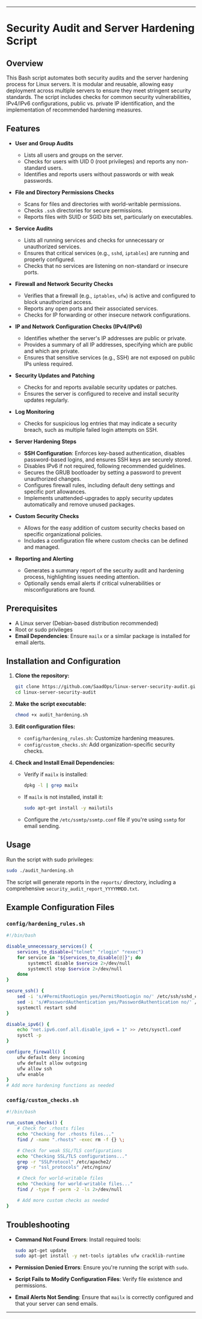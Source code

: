 
---

# Security Audit and Server Hardening Script

## Overview

This Bash script automates both security audits and the server hardening process for Linux servers. It is modular and reusable, allowing easy deployment across multiple servers to ensure they meet stringent security standards. The script includes checks for common security vulnerabilities, IPv4/IPv6 configurations, public vs. private IP identification, and the implementation of recommended hardening measures.

## Features

- **User and Group Audits**
  - Lists all users and groups on the server.
  - Checks for users with UID 0 (root privileges) and reports any non-standard users.
  - Identifies and reports users without passwords or with weak passwords.

- **File and Directory Permissions Checks**
  - Scans for files and directories with world-writable permissions.
  - Checks `.ssh` directories for secure permissions.
  - Reports files with SUID or SGID bits set, particularly on executables.

- **Service Audits**
  - Lists all running services and checks for unnecessary or unauthorized services.
  - Ensures that critical services (e.g., `sshd`, `iptables`) are running and properly configured.
  - Checks that no services are listening on non-standard or insecure ports.

- **Firewall and Network Security Checks**
  - Verifies that a firewall (e.g., `iptables`, `ufw`) is active and configured to block unauthorized access.
  - Reports any open ports and their associated services.
  - Checks for IP forwarding or other insecure network configurations.

- **IP and Network Configuration Checks (IPv4/IPv6)**
  - Identifies whether the server's IP addresses are public or private.
  - Provides a summary of all IP addresses, specifying which are public and which are private.
  - Ensures that sensitive services (e.g., SSH) are not exposed on public IPs unless required.

- **Security Updates and Patching**
  - Checks for and reports available security updates or patches.
  - Ensures the server is configured to receive and install security updates regularly.

- **Log Monitoring**
  - Checks for suspicious log entries that may indicate a security breach, such as multiple failed login attempts on SSH.

- **Server Hardening Steps**
  - **SSH Configuration**: Enforces key-based authentication, disables password-based logins, and ensures SSH keys are securely stored.
  - Disables IPv6 if not required, following recommended guidelines.
  - Secures the GRUB bootloader by setting a password to prevent unauthorized changes.
  - Configures firewall rules, including default deny settings and specific port allowances.
  - Implements unattended-upgrades to apply security updates automatically and remove unused packages.

- **Custom Security Checks**
  - Allows for the easy addition of custom security checks based on specific organizational policies.
  - Includes a configuration file where custom checks can be defined and managed.

- **Reporting and Alerting**
  - Generates a summary report of the security audit and hardening process, highlighting issues needing attention.
  - Optionally sends email alerts if critical vulnerabilities or misconfigurations are found.

## Prerequisites

- A Linux server (Debian-based distribution recommended)
- Root or sudo privileges
- **Email Dependencies**: Ensure `mailx` or a similar package is installed for email alerts.

## Installation and Configuration

1. **Clone the repository:**
   ```bash
   git clone https://github.com/SaadOps/linux-server-security-audit.git
   cd linux-server-security-audit
   ```

2. **Make the script executable:**
   ```bash
   chmod +x audit_hardening.sh
   ```

3. **Edit configuration files:**
   - `config/hardening_rules.sh`: Customize hardening measures.
   - `config/custom_checks.sh`: Add organization-specific security checks.

4. **Check and Install Email Dependencies:**
   - Verify if `mailx` is installed:
     ```bash
     dpkg -l | grep mailx
     ```
   - If `mailx` is not installed, install it:
     ```bash
     sudo apt-get install -y mailutils
     ```
   - Configure the `/etc/ssmtp/ssmtp.conf` file if you're using `ssmtp` for email sending.

## Usage

Run the script with sudo privileges:

```bash
sudo ./audit_hardening.sh
```

The script will generate reports in the `reports/` directory, including a comprehensive `security_audit_report_YYYYMMDD.txt`.

## Example Configuration Files

### `config/hardening_rules.sh`
```bash
#!/bin/bash

disable_unnecessary_services() {
    services_to_disable=("telnet" "rlogin" "rexec")
    for service in "${services_to_disable[@]}"; do
        systemctl disable $service 2>/dev/null
        systemctl stop $service 2>/dev/null
    done
}

secure_ssh() {
    sed -i 's/#PermitRootLogin yes/PermitRootLogin no/' /etc/ssh/sshd_config
    sed -i 's/#PasswordAuthentication yes/PasswordAuthentication no/' /etc/ssh/sshd_config
    systemctl restart sshd
}

disable_ipv6() {
    echo "net.ipv6.conf.all.disable_ipv6 = 1" >> /etc/sysctl.conf
    sysctl -p
}

configure_firewall() {
    ufw default deny incoming
    ufw default allow outgoing
    ufw allow ssh
    ufw enable
}
# Add more hardening functions as needed
```

### `config/custom_checks.sh`
```bash
#!/bin/bash

run_custom_checks() {
    # Check for .rhosts files
    echo "Checking for .rhosts files..."
    find / -name ".rhosts" -exec rm -f {} \;

    # Check for weak SSL/TLS configurations
    echo "Checking SSL/TLS configurations..."
    grep -r "SSLProtocol" /etc/apache2/
    grep -r "ssl_protocols" /etc/nginx/

    # Check for world-writable files
    echo "Checking for world-writable files..."
    find / -type f -perm -2 -ls 2>/dev/null

    # Add more custom checks as needed
}
```

## Troubleshooting

- **Command Not Found Errors**: Install required tools:
  ```bash
  sudo apt-get update
  sudo apt-get install -y net-tools iptables ufw cracklib-runtime
  ```

- **Permission Denied Errors**: Ensure you're running the script with `sudo`.

- **Script Fails to Modify Configuration Files**: Verify file existence and permissions.

- **Email Alerts Not Sending**: Ensure that `mailx` is correctly configured and that your server can send emails.

--- 

